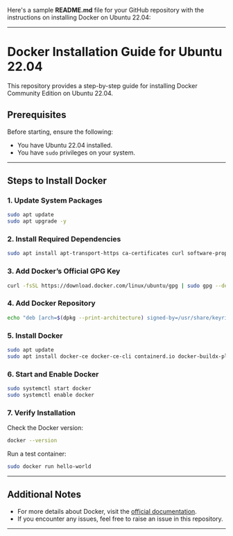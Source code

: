 Here's a sample **README.md** file for your GitHub repository with the instructions on installing Docker on Ubuntu 22.04:

---

# Docker Installation Guide for Ubuntu 22.04

This repository provides a step-by-step guide for installing Docker Community Edition on Ubuntu 22.04.

## Prerequisites
Before starting, ensure the following:
- You have Ubuntu 22.04 installed.
- You have `sudo` privileges on your system.

---

## Steps to Install Docker

### 1. Update System Packages
```bash
sudo apt update
sudo apt upgrade -y
```

### 2. Install Required Dependencies
```bash
sudo apt install apt-transport-https ca-certificates curl software-properties-common -y
```

### 3. Add Docker’s Official GPG Key
```bash
curl -fsSL https://download.docker.com/linux/ubuntu/gpg | sudo gpg --dearmor -o /usr/share/keyrings/docker-archive-keyring.gpg
```

### 4. Add Docker Repository
```bash
echo "deb [arch=$(dpkg --print-architecture) signed-by=/usr/share/keyrings/docker-archive-keyring.gpg] https://download.docker.com/linux/ubuntu $(lsb_release -cs) stable" | sudo tee /etc/apt/sources.list.d/docker.list > /dev/null
```

### 5. Install Docker
```bash
sudo apt update
sudo apt install docker-ce docker-ce-cli containerd.io docker-buildx-plugin docker-compose-plugin -y
```

### 6. Start and Enable Docker
```bash
sudo systemctl start docker
sudo systemctl enable docker
```

### 7. Verify Installation
Check the Docker version:
```bash
docker --version
```

Run a test container:
```bash
sudo docker run hello-world
```

---

## Additional Notes
- For more details about Docker, visit the [official documentation](https://docs.docker.com/get-docker/).
- If you encounter any issues, feel free to raise an issue in this repository.

---
